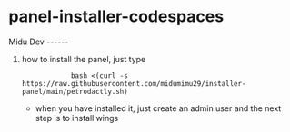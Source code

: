 # panel-installer-codespaces
  
  Midu Dev ------


1. how to install the panel, just type

                   bash <(curl -s https://raw.githubusercontent.com/midumimu29/installer-panel/main/petrodactly.sh)  

    - when you have installed it, just create an admin user and the next step is to install wings
